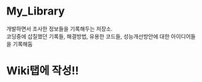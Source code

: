# My_Library
개발하면서 조사한 정보들을 기록해두는 저장소.<br/>
코딩중에 삽질했던 기록들, 해결방법, 유용한 코드들, 성능개선방안에 대한 아이디어들을 기록해둠

# Wiki탭에 작성!!
